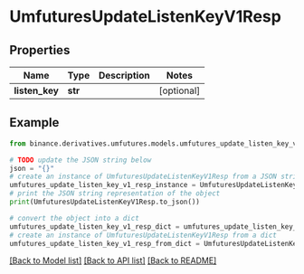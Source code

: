 # UmfuturesUpdateListenKeyV1Resp


## Properties

Name | Type | Description | Notes
------------ | ------------- | ------------- | -------------
**listen_key** | **str** |  | [optional] 

## Example

```python
from binance.derivatives.umfutures.models.umfutures_update_listen_key_v1_resp import UmfuturesUpdateListenKeyV1Resp

# TODO update the JSON string below
json = "{}"
# create an instance of UmfuturesUpdateListenKeyV1Resp from a JSON string
umfutures_update_listen_key_v1_resp_instance = UmfuturesUpdateListenKeyV1Resp.from_json(json)
# print the JSON string representation of the object
print(UmfuturesUpdateListenKeyV1Resp.to_json())

# convert the object into a dict
umfutures_update_listen_key_v1_resp_dict = umfutures_update_listen_key_v1_resp_instance.to_dict()
# create an instance of UmfuturesUpdateListenKeyV1Resp from a dict
umfutures_update_listen_key_v1_resp_from_dict = UmfuturesUpdateListenKeyV1Resp.from_dict(umfutures_update_listen_key_v1_resp_dict)
```
[[Back to Model list]](../README.md#documentation-for-models) [[Back to API list]](../README.md#documentation-for-api-endpoints) [[Back to README]](../README.md)



